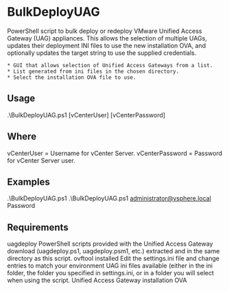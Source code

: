# BulkDeployUAG

PowerShell script to bulk deploy or redeploy VMware Unified Access Gateway (UAG) appliances. This allows the selection of multiple UAGs, updates their deployment INI files to use the new installation OVA, and optionally updates the target string to use the supplied credentials.

	* GUI that allows selection of Unified Access Gateways from a list.
	* List generated from ini files in the chosen directory.
	* Select the installation OVA file to use.

## Usage
.\BulkDeployUAG.ps1 [vCenterUser] [vCenterPassword]

## Where
vCenterUser     = Username for vCenter Server.
vCenterPassword  = Password for vCenter Server user.

## Examples
.\BulkDeployUAG.ps1
.\BulkDeployUAG.ps1 administrator@vsphere.local Password

## Requirements
uagdeploy PowerShell scripts provided with the Unified Access Gateway download (uagdeploy.ps1, uagdeploy.psm1, etc.) extracted and in the same directory as this script.
ovftool installed
Edit the settings.ini file and change entries to match your environment
UAG ini files available (either in the ini folder, the folder you specified in settings.ini, or in a folder you will select when using the script.
Unified Access Gateway installation OVA